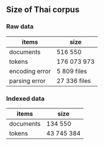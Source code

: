 ## Size of Thai corpus

### Raw data

| items | size |
| --- | --- |
| documents | 516 550 |
| tokens | 176 073 973 |
| encoding error | 5 809 files |
| parsing error | 27 336 files |

### Indexed data

| items | size |
| --- | --- |
| documents | 134 550 |
| tokens | 43 745 384 |

